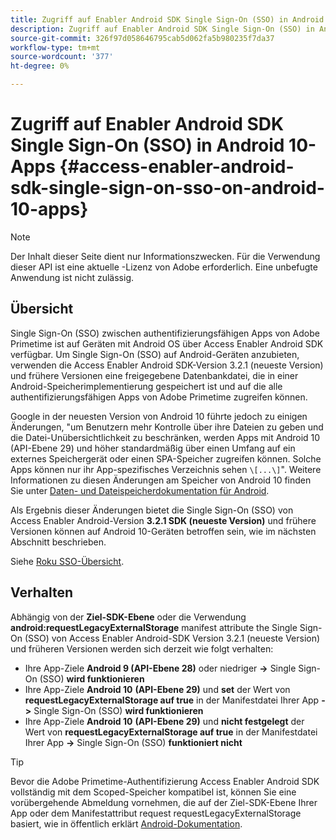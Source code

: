 ```yaml
---
title: Zugriff auf Enabler Android SDK Single Sign-On (SSO) in Android 10-Apps
description: Zugriff auf Enabler Android SDK Single Sign-On (SSO) in Android 10-Apps
source-git-commit: 326f97d058646795cab5d062fa5b980235f7da37
workflow-type: tm+mt
source-wordcount: '377'
ht-degree: 0%

---
```




# Zugriff auf Enabler Android SDK Single Sign-On (SSO) in Android 10-Apps {#access-enabler-android-sdk-single-sign-on-sso-on-android-10-apps}

>[!NOTE]
>
>Der Inhalt dieser Seite dient nur Informationszwecken. Für die Verwendung dieser API ist eine aktuelle -Lizenz von Adobe erforderlich. Eine unbefugte Anwendung ist nicht zulässig.

## Übersicht

Single Sign-On (SSO) zwischen authentifizierungsfähigen Apps von Adobe Primetime ist auf Geräten mit Android OS über Access Enabler Android SDK verfügbar. Um Single Sign-On (SSO) auf Android-Geräten anzubieten, verwenden die Access Enabler Android SDK-Version 3.2.1 (neueste Version) und frühere Versionen eine freigegebene Datenbankdatei, die in einer Android-Speicherimplementierung gespeichert ist und auf die alle authentifizierungsfähigen Apps von Adobe Primetime zugreifen können.

Google in der neuesten Version von Android 10 führte jedoch zu einigen Änderungen, &quot;um Benutzern mehr Kontrolle über ihre Dateien zu geben und die Datei-Unübersichtlichkeit zu beschränken, werden Apps mit Android 10 (API-Ebene 29) und höher standardmäßig über einen Umfang auf ein externes Speichergerät oder einen SPA-Speicher zugreifen können. Solche Apps können nur ihr App-spezifisches Verzeichnis sehen `\[...\]`&quot;. Weitere Informationen zu diesen Änderungen am Speicher von Android 10 finden Sie unter [Daten- und Dateispeicherdokumentation für Android](https://developer.android.com/training/data-storage/files/external-scoped).

Als Ergebnis dieser Änderungen bietet die Single Sign-On (SSO) von Access Enabler Android-Version **3.2.1 SDK (neueste Version)** und frühere Versionen können auf Android 10-Geräten betroffen sein, wie im nächsten Abschnitt beschrieben.

Siehe [Roku SSO-Übersicht](/help/authentication/roku-sso-overview.md).

## Verhalten

Abhängig von der **Ziel-SDK-Ebene** oder die Verwendung **android:requestLegacyExternalStorage** manifest attribute the Single Sign-On (SSO) von Access Enabler Android-SDK Version 3.2.1 (neueste Version) und früheren Versionen werden sich derzeit wie folgt verhalten:

- Ihre App-Ziele **Android 9 (API-Ebene 28)** oder niedriger **-\>** Single Sign-On (SSO) **wird funktionieren**
- Ihre App-Ziele **Android 10** **(API-Ebene 29)** und **set** der Wert von **requestLegacyExternalStorage auf true** in der Manifestdatei Ihrer App **-\>** Single Sign-On (SSO) **wird funktionieren**
- Ihre App-Ziele **Android 10** **(API-Ebene 29)** und **nicht festgelegt** der Wert von **requestLegacyExternalStorage auf true** in der Manifestdatei Ihrer App **-\>** Single Sign-On (SSO) **funktioniert nicht**


>[!TIP]
>
> Bevor die Adobe Primetime-Authentifizierung Access Enabler Android SDK vollständig mit dem Scoped-Speicher kompatibel ist, können Sie eine vorübergehende Abmeldung vornehmen, die auf der Ziel-SDK-Ebene Ihrer App oder dem Manifestattribut request requestLegacyExternalStorage basiert, wie in öffentlich erklärt [Android-Dokumentation](https://developer.android.com/training/data-storage/files/external-scoped#opt-out-of-scoped-storage).

